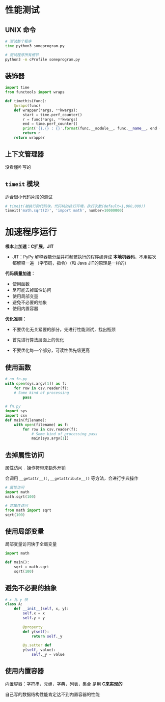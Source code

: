# 性能测试

## UNIX 命令

```bash
# 测试整个程序
time python3 someprogram.py 

# 测试程序所有细节
python3 -m cProfile someprogram.py
```

## 装饰器

```python
import time 
from functools import wraps

def timethis(func): 
    @wraps(func) 
    def wrapper(*args, **kwargs): 
        start = time.perf_counter() 
        r = func(*args, **kwargs) 
        end = time.perf_counter() 
        print('{}.{} : {}'.format(func.__module__, func.__name__, end - start)) 
        return r 
    return wrapper
```



## 上下文管理器

没看懂咋写的

## ``timeit`` 模块

适合很小代码片段的测试

```python
# timeit(被执行的代码块，代码块的执行环境，执行次数(default=1,000,000))
timeit('math.sqrt(2)', 'import math', number=10000000)
```



# 加速程序运行

**根本上加速：C扩展，JIT**

- JIT：PyPy 解释器能分型并将频繁执行的程序编译成 **本地机器码**，不用每次都解释一遍 （字节码，指令）（和 Java JIT的原理是一样的）

**代码质量加速：**

- 使用函数
- 尽可能去掉属性访问
- 使用局部变量
- 避免不必要的抽象
- 使用内置容器

**优化准则：**

- 不要优化无关紧要的部分，先进行性能测试，找出瓶颈

- 首先进行算法层面上的优化

- 不要优化每一个部分，可读性优先级更高

## 使用函数

```python
# no_fn.py
with open(sys.argv[1]) as f: 
    for row in csv.reader(f):
	# Some kind of processing 
		pass
    
# fn.py
import sys 
import csv
def main(filename): 
    with open(filename) as f: 
        for row in csv.reader(f): 
            # Some kind of processing pass
			main(sys.argv[1])
```

## 去掉属性访问

属性访问 ``.`` 操作符带来额外开销

会调用 ``__getattr__()``, ``__getattribute__()`` 等方法，会进行字典操作

```python
# 属性访问
import math
math.sqrt(100)

# 非属性访问
from math import sqrt
sqrt(100)

```

## 使用局部变量

局部变量访问快于全局变量

```python
import math

def main():
    sqrt = math.sqrt
    sqrt(100)
```

## 避免不必要的抽象

```python
# x 比 y 快
class A: 
    def __init__(self, x, y): 
        self.x = x 
        self.y = y 
        
        @property 
        def y(self): 
            return self._y 
        
        @y.setter def 
        y(self, value): 
            self._y = value
```

## 使用内置容器

内置容器：字符串，元组，字典，列表，集合 是用 **C来实现的**

自己写的数据结构性能肯定达不到内置容器的性能

